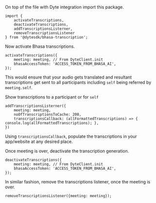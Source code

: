 On top of the file with Dyte integration import this package.

```
import {
    activateTranscriptions,
    deactivateTranscriptions,
    addTranscriptionsListerner,
    removeTranscriptionsListener
} from '@dytesdk/bhasa-transcription';
```

Now activate Bhasa transcriptions.

```
activateTranscriptions({
    meeting: meeting, // From DyteClient.init
    bhasaAccessToken: 'ACCESS_TOKEN_FROM_BHASA_AI',
});
```

This would ensure that your audio gets translated and resultant transcriptions get sent to all participants including `self` being referred by `meeting.self`.

Show transcriptions to a participant or for `self`

```
addTranscriptionsListerner({
    meeting: meeting,
    noOfTranscriptionsToCache: 200,
    transcriptionsCallback: (allFormattedTranscriptions) => { console.log(allFormattedTranscriptions); },
})
```

Using `transcriptionsCallback`, populate the transcriptions in your app/website at any desired place.

Once meeting is over, deactivate the transcription generation.

```
deactivateTranscriptions({
    meeting: meeting, // From DyteClient.init
    bhasaAccessToken: 'ACCESS_TOKEN_FROM_BHASA_AI',
});
```
In similar fashion, remove the transcriptions listener, once the meeting is over.

```
removeTranscriptionsListener({meeting: meeting});
```

